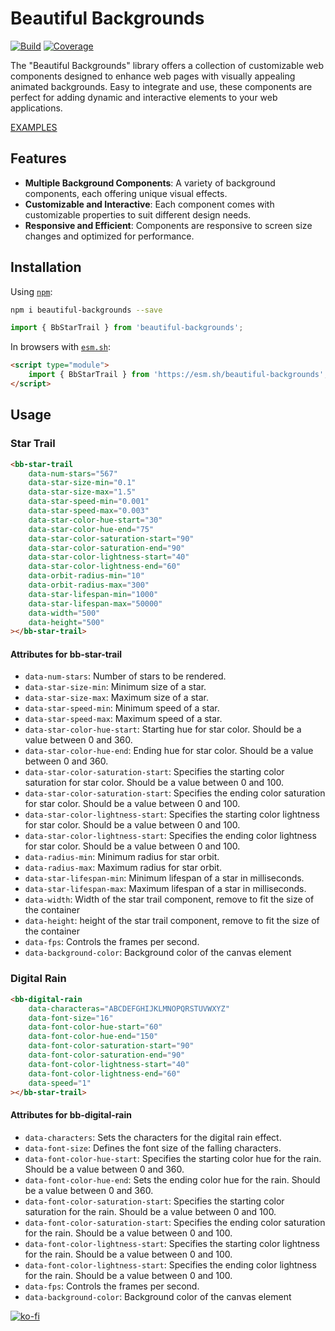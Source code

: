 # Beautiful Backgrounds

[![Build][build-badge]][build]
[![Coverage][coverage-badge]][coverage]

The "Beautiful Backgrounds" library offers a collection of customizable web components designed to enhance web pages with visually appealing animated backgrounds. Easy to integrate and use, these components are perfect for adding dynamic and interactive elements to your web applications.

[EXAMPLES][examples]

## Features

-   **Multiple Background Components**: A variety of background components, each offering unique visual effects.
-   **Customizable and Interactive**: Each component comes with customizable properties to suit different design needs.
-   **Responsive and Efficient**: Components are responsive to screen size changes and optimized for performance.

## Installation

Using [`npm`][npm]:

```sh
npm i beautiful-backgrounds --save
```

```js
import { BbStarTrail } from 'beautiful-backgrounds';
```

In browsers with [`esm.sh`][esmsh]:

```html
<script type="module">
    import { BbStarTrail } from 'https://esm.sh/beautiful-backgrounds';
</script>
```

## Usage

### Star Trail

```html
<bb-star-trail
    data-num-stars="567"
    data-star-size-min="0.1"
    data-star-size-max="1.5"
    data-star-speed-min="0.001"
    data-star-speed-max="0.003"
    data-star-color-hue-start="30"
    data-star-color-hue-end="75"
    data-star-color-saturation-start="90"
    data-star-color-saturation-end="90"
    data-star-color-lightness-start="40"
    data-star-color-lightness-end="60"
    data-orbit-radius-min="10"
    data-orbit-radius-max="300"
    data-star-lifespan-min="1000"
    data-star-lifespan-max="50000"
    data-width="500"
    data-height="500"
></bb-star-trail>
```

#### Attributes for bb-star-trail

-   `data-num-stars`: Number of stars to be rendered.
-   `data-star-size-min`: Minimum size of a star.
-   `data-star-size-max`: Maximum size of a star.
-   `data-star-speed-min`: Minimum speed of a star.
-   `data-star-speed-max`: Maximum speed of a star.
-   `data-star-color-hue-start`: Starting hue for star color. Should be a value between 0 and 360.
-   `data-star-color-hue-end`: Ending hue for star color. Should be a value between 0 and 360.
-   `data-star-color-saturation-start`: Specifies the starting color saturation for star color. Should be a value between 0 and 100.
-   `data-star-color-saturation-start`: Specifies the ending color saturation for star color. Should be a value between 0 and 100.
-   `data-star-color-lightness-start`: Specifies the starting color lightness for star color. Should be a value between 0 and 100.
-   `data-star-color-lightness-start`: Specifies the ending color lightness for star color. Should be a value between 0 and 100.
-   `data-radius-min`: Minimum radius for star orbit.
-   `data-radius-max`: Maximum radius for star orbit.
-   `data-star-lifespan-min`: Minimum lifespan of a star in milliseconds.
-   `data-star-lifespan-max`: Maximum lifespan of a star in milliseconds.
-   `data-width`: Width of the star trail component, remove to fit the size of the container
-   `data-height`: height of the star trail component, remove to fit the size of the container
-   `data-fps`: Controls the frames per second.
-   `data-background-color`: Background color of the canvas element

### Digital Rain

```html
<bb-digital-rain
    data-characteras="ABCDEFGHIJKLMNOPQRSTUVWXYZ"
    data-font-size="16"
    data-font-color-hue-start="60"
    data-font-color-hue-end="150"
    data-font-color-saturation-start="90"
    data-font-color-saturation-end="90"
    data-font-color-lightness-start="40"
    data-font-color-lightness-end="60"
    data-speed="1"
></bb-star-trail>
```

#### Attributes for bb-digital-rain

-   `data-characters`: Sets the characters for the digital rain effect.
-   `data-font-size`: Defines the font size of the falling characters.
-   `data-font-color-hue-start`: Specifies the starting color hue for the rain. Should be a value between 0 and 360.
-   `data-font-color-hue-end`: Sets the ending color hue for the rain. Should be a value between 0 and 360.
-   `data-font-color-saturation-start`: Specifies the starting color saturation for the rain. Should be a value between 0 and 100.
-   `data-font-color-saturation-start`: Specifies the ending color saturation for the rain. Should be a value between 0 and 100.
-   `data-font-color-lightness-start`: Specifies the starting color lightness for the rain. Should be a value between 0 and 100.
-   `data-font-color-lightness-start`: Specifies the ending color lightness for the rain. Should be a value between 0 and 100.
-   `data-fps`: Controls the frames per second.
-   `data-background-color`: Background color of the canvas element

[![ko-fi](https://ko-fi.com/img/githubbutton_sm.svg)](https://ko-fi.com/A0A3QJPZ9)

<!-- Links -->

[build-badge]: https://github.com/niekes/beautiful-backgrounds/workflows/main/badge.svg
[build]: https://github.com/niekes/beautiful-backgrounds/actions
[coverage-badge]: https://img.shields.io/codecov/c/github/niekes/beautiful-backgrounds.svg
[coverage]: https://codecov.io/github/niekes/beautiful-backgrounds
[esmsh]: https://esm.sh
[examples]: https://codepen.io/collection/aMPozo
[npm]: https://www.npmjs.com/package/beautiful-backgrounds
